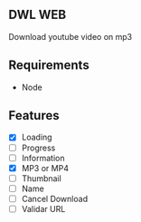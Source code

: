 ## DWL WEB

Download youtube video on mp3

## Requirements

- Node

## Features

- [x] Loading
- [ ] Progress
- [ ] Information
- [x] MP3 or MP4
- [ ] Thumbnail
- [ ] Name
- [ ] Cancel Download
- [ ] Validar URL
